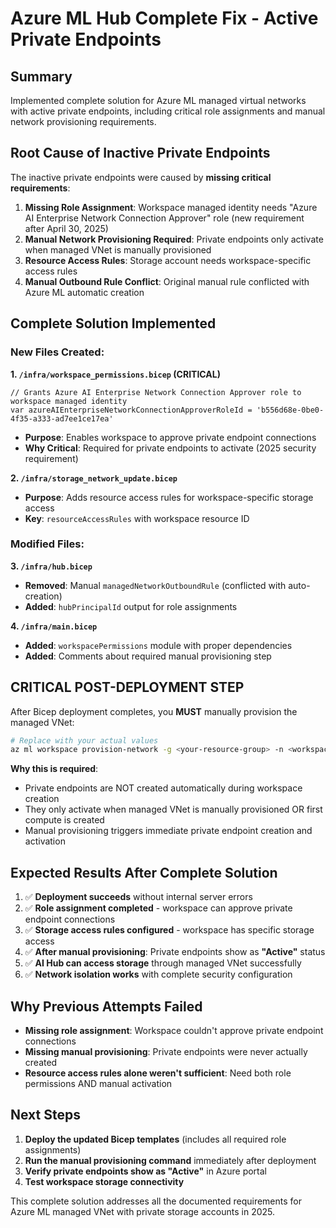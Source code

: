 # Azure ML Hub Complete Fix - Active Private Endpoints

## Summary
Implemented complete solution for Azure ML managed virtual networks with active private endpoints, including critical role assignments and manual network provisioning requirements.

## Root Cause of Inactive Private Endpoints
The inactive private endpoints were caused by **missing critical requirements**:

1. **Missing Role Assignment**: Workspace managed identity needs "Azure AI Enterprise Network Connection Approver" role (new requirement after April 30, 2025)
2. **Manual Network Provisioning Required**: Private endpoints only activate when managed VNet is manually provisioned
3. **Resource Access Rules**: Storage account needs workspace-specific access rules
4. **Manual Outbound Rule Conflict**: Original manual rule conflicted with Azure ML automatic creation

## Complete Solution Implemented

### New Files Created:

**1. `/infra/workspace_permissions.bicep` (CRITICAL)**
```bicep
// Grants Azure AI Enterprise Network Connection Approver role to workspace managed identity
var azureAIEnterpriseNetworkConnectionApproverRoleId = 'b556d68e-0be0-4f35-a333-ad7ee1ce17ea'
```
- **Purpose**: Enables workspace to approve private endpoint connections
- **Why Critical**: Required for private endpoints to activate (2025 security requirement)

**2. `/infra/storage_network_update.bicep`**
- **Purpose**: Adds resource access rules for workspace-specific storage access
- **Key**: `resourceAccessRules` with workspace resource ID

### Modified Files:

**3. `/infra/hub.bicep`**
- **Removed**: Manual `managedNetworkOutboundRule` (conflicted with auto-creation)
- **Added**: `hubPrincipalId` output for role assignments

**4. `/infra/main.bicep`**
- **Added**: `workspacePermissions` module with proper dependencies
- **Added**: Comments about required manual provisioning step

## CRITICAL POST-DEPLOYMENT STEP

After Bicep deployment completes, you **MUST** manually provision the managed VNet:

```bash
# Replace with your actual values
az ml workspace provision-network -g <your-resource-group> -n <workspace-name>
```

**Why this is required**:
- Private endpoints are NOT created automatically during workspace creation
- They only activate when managed VNet is manually provisioned OR first compute is created
- Manual provisioning triggers immediate private endpoint creation and activation

## Expected Results After Complete Solution

1. ✅ **Deployment succeeds** without internal server errors
2. ✅ **Role assignment completed** - workspace can approve private endpoint connections
3. ✅ **Storage access rules configured** - workspace has specific storage access
4. ✅ **After manual provisioning**: Private endpoints show as **"Active"** status
5. ✅ **AI Hub can access storage** through managed VNet successfully
6. ✅ **Network isolation works** with complete security configuration

## Why Previous Attempts Failed

- **Missing role assignment**: Workspace couldn't approve private endpoint connections
- **Missing manual provisioning**: Private endpoints were never actually created
- **Resource access rules alone weren't sufficient**: Need both role permissions AND manual activation

## Next Steps

1. **Deploy the updated Bicep templates** (includes all required role assignments)
2. **Run the manual provisioning command** immediately after deployment
3. **Verify private endpoints show as "Active"** in Azure portal
4. **Test workspace storage connectivity**

This complete solution addresses all the documented requirements for Azure ML managed VNet with private storage accounts in 2025.
